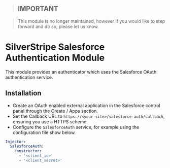 > ## **IMPORTANT**

> This module is no longer maintained, however if you would like to step forward and do so, please let us know.

SilverStripe Salesforce Authentication Module
=============================================

This module provides an authenticator which uses the Salesforce OAuth
authentication service.

Installation
------------

* Create an OAuth enabled external application in the Salesforce control
  panel through the Create / Apps section.
* Set the Callback URL to `https://<your-site>/salesforce-auth/callback`,
  ensuring you use a HTTPS scheme.
* Configure the `SalesforceAuth` service, for example using the configuration
  file show below.

```yaml
Injector:
  SalesforceAuth:
    constructor:
      - '<client_id>'
      - '<client_secret>'
```

